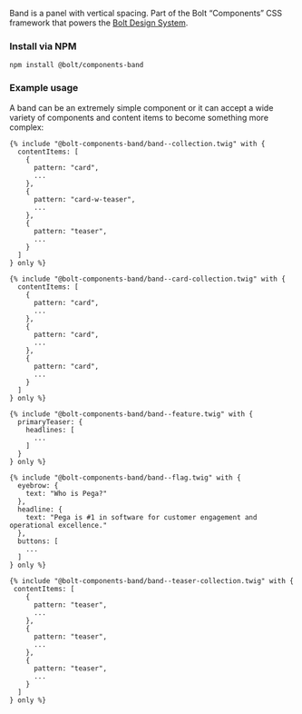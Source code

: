 Band is a panel with vertical spacing. Part of the Bolt “Components” CSS framework that powers the [Bolt Design System](https://www.boltdesignsystem.com).

### Install via NPM
```
npm install @bolt/components-band
```

### Example usage
A band can be an extremely simple component or it can accept a wide variety of components and content items to become something more complex:
```
{% include "@bolt-components-band/band--collection.twig" with {
  contentItems: [
    {
      pattern: "card",
      ...
    },
    {
      pattern: "card-w-teaser",
      ...
    },
    {
      pattern: "teaser",
      ...
    }
  ]
} only %}
```
```
{% include "@bolt-components-band/band--card-collection.twig" with {
  contentItems: [
    {
      pattern: "card",
      ...
    },
    {
      pattern: "card",
      ...
    },
    {
      pattern: "card",
      ...
    }
  ]
} only %}
```
```
{% include "@bolt-components-band/band--feature.twig" with {
  primaryTeaser: {
    headlines: [
      ...
    ]
  }
} only %}
```
```
{% include "@bolt-components-band/band--flag.twig" with {
  eyebrow: {
    text: "Who is Pega?"
  },
  headline: {
    text: "Pega is #1 in software for customer engagement and operational excellence."
  },
  buttons: [
    ...
  ]
} only %}
```
```
{% include "@bolt-components-band/band--teaser-collection.twig" with {
 contentItems: [
    {
      pattern: "teaser",
      ...
    },
    {
      pattern: "teaser",
      ...
    },
    {
      pattern: "teaser",
      ...
    }
  ]
} only %}
```